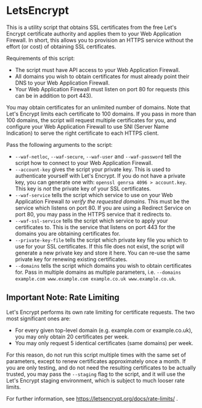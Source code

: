 # LetsEncrypt

This is a utility script that obtains SSL certificates from the free Let's Encrypt certificate authority and applies
them to your Web Application Firewall.  In short, this allows you to provision an HTTPS service without the effort (or
cost) of obtaining SSL certificates.

Requirements of this script:

* The script must have API access to your Web Application Firewall.
* All domains you wish to obtain certificates for must already point their DNS to your Web Application Firewall.
* Your Web Application Firewall must listen on port 80 for requests (this can be in addition to port 443).

You may obtain certificates for an unlimited number of domains.  Note that Let's Encrypt limits each certificate
to 100 domains.  If you pass in more than 100 domains, the script will request multiple certificates for you, and
configure your Web Application Firewall to use SNI (Server Name Indication) to serve the right certificate to each
HTTPS client.

Pass the following arguments to the script:

* `--waf-netloc`, `--waf-secure`, `--waf-user` and `--waf-password` tell the script how to connect to your
  Web Application Firewall.
* `--account-key` gives the script your private key.  This is used to authenticate yourself with Let's Encrypt.
  If you do not have a private key, you can generate one with: `openssl genrsa 4096 > account.key`.  This key
  is *not* the private key of your SSL certificates.
* `--waf-service` tells the script which service to use on your Web Application Firewall *to verify the requested
  domains*.  This must be the service which listens on port 80.  If you are using a Redirect Service on port 80,
  you may pass in the HTTPS service that it redirects to.
* `--waf-ssl-service` tells the script which service to apply your certificates to.  This is the service that listens
  on port 443 for the domains you are obtaining certificates for.
* `--private-key-file` tells the script which private key file you which to use for your SSL certificates.  If this file
  does not exist, the script will generate a new private key and store it here.  You can re-use the same private key
  for renewing existing certificates.
* `--domains` tells the script which domains you wish to obtain certificates for.  Pass in multiple domains as multiple
  parameters, i.e. `--domains example.com www.example.com example.co.uk www.example.co.uk`.

## Important Note: Rate Limiting

Let's Encrypt performs its own rate limiting for certificate requests.  The two most significant ones are:

* For every given top-level domain (e.g. example.com or example.co.uk), you may only obtain 20 certificates per week.
* You may only request 5 identical certificates (same domains) per week.

For this reason, do not run this script multiple times with the same set of parameters, except to renew certificates
approximately once a month.  If you are only testing, and do not need the resulting certificates to be actually trusted,
you may pass the `--staging` flag to the script, and it will use the Let's Encrypt staging environment, which is subject
to much looser rate limits.

For further information, see https://letsencrypt.org/docs/rate-limits/ .
